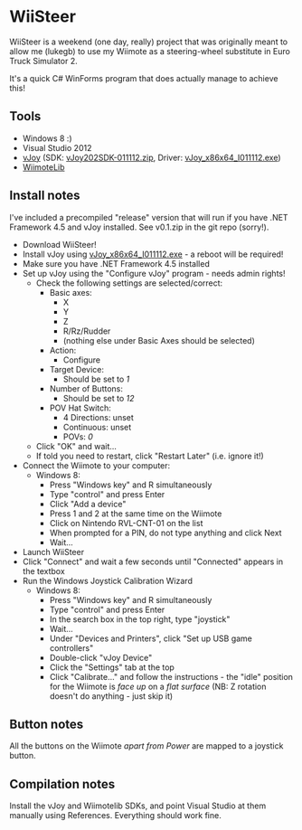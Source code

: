 WiiSteer
========

WiiSteer is a weekend (one day, really) project that was originally meant to allow me (lukegb) to use my Wiimote as a steering-wheel substitute in Euro Truck Simulator 2.

It's a quick C# WinForms program that does actually manage to achieve this!

Tools
-----

 * Windows 8 :)
 * Visual Studio 2012
 * [vJoy](http://vjoystick.sf.net) (SDK: [vJoy202SDK-011112.zip](http://sourceforge.net/projects/vjoystick/files/Beta%202.x/SDK/vJoy202SDK-011112.zip/download), Driver: [vJoy_x86x64_I011112.exe](http://sourceforge.net/projects/vjoystick/files/Beta%202.x/2.0.2%20011112/vJoy_x86x64_I011112.exe/download))
 * [WiimoteLib](http://www.brianpeek.com/page/wiimotelib)

Install notes
-------------

I've included a precompiled "release" version that will run if you have .NET Framework 4.5 and vJoy installed. See v0.1.zip in the git repo (sorry!).

 * Download WiiSteer!
 * Install vJoy using [vJoy_x86x64_I011112.exe](http://sourceforge.net/projects/vjoystick/files/Beta%202.x/2.0.2%20011112/vJoy_x86x64_I011112.exe/download) - a reboot will be required!
 * Make sure you have .NET Framework 4.5 installed
 * Set up vJoy using the "Configure vJoy" program - needs admin rights!
	- Check the following settings are selected/correct:
		- Basic axes:
			* X
			* Y
			* Z
			* R/Rz/Rudder
			* (nothing else under Basic Axes should be selected)
		- Action:
			* Configure
		- Target Device:
			* Should be set to *1*
		- Number of Buttons:
			* Should be set to *12*
		- POV Hat Switch:
			* 4 Directions: unset
			* Continuous: unset
			* POVs: *0*
	- Click "OK" and wait...
	- If told you need to restart, click "Restart Later" (i.e. ignore it!)
 * Connect the Wiimote to your computer:
	- Windows 8:
		- Press "Windows key" and R simultaneously
		- Type "control" and press Enter
		- Click "Add a device"
		- Press 1 and 2 at the same time on the Wiimote
		- Click on Nintendo RVL-CNT-01 on the list
		- When prompted for a PIN, do not type anything and click Next
		- Wait...
 * Launch WiiSteer
 * Click "Connect" and wait a few seconds until "Connected" appears in the textbox
 * Run the Windows Joystick Calibration Wizard
	- Windows 8:
		- Press "Windows key" and R simultaneously
		- Type "control" and press Enter
		- In the search box in the top right, type "joystick"
		- Wait...
		- Under "Devices and Printers", click "Set up USB game controllers"
		- Double-click "vJoy Device"
		- Click the "Settings" tab at the top
		- Click "Calibrate..." and follow the instructions - the "idle" position for the Wiimote is *face up* on a *flat surface* (NB: Z rotation doesn't do anything - just skip it)

Button notes
------------

All the buttons on the Wiimote *apart from Power* are mapped to a joystick button.

Compilation notes
-----------------

Install the vJoy and Wiimotelib SDKs, and point Visual Studio at them manually using References. Everything should work fine.